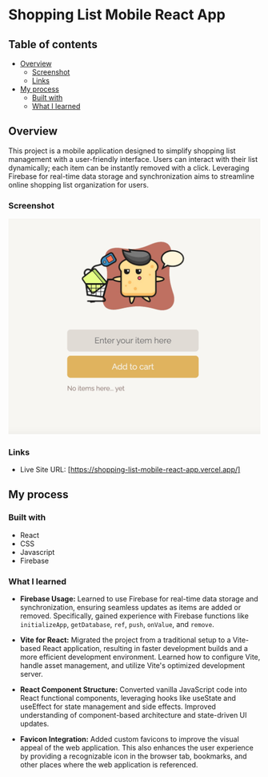 # Shopping List Mobile React App

## Table of contents

- [Overview](#overview)
  - [Screenshot](#screenshot)
  - [Links](#links)
- [My process](#my-process)
  - [Built with](#built-with)
  - [What I learned](#what-i-learned)

## Overview

This project is a mobile application designed to simplify shopping list management with a user-friendly interface. Users can interact with their list dynamically; each item can be instantly removed with a click. Leveraging Firebase for real-time data storage and synchronization aims to streamline online shopping list organization for users.

### Screenshot

![image](screenshot.jpg)

### Links

- Live Site URL: [https://shopping-list-mobile-react-app.vercel.app/]

## My process

### Built with

- React
- CSS
- Javascript
- Firebase

### What I learned

- **Firebase Usage:** Learned to use Firebase for real-time data storage and synchronization, ensuring seamless updates as items are added or removed. Specifically, gained experience with Firebase functions like `initializeApp`, `getDatabase`, `ref`, `push`, `onValue`, and `remove`.

- **Vite for React:** Migrated the project from a traditional setup to a Vite-based React application, resulting in faster development builds and a more efficient development environment. Learned how to configure Vite, handle asset management, and utilize Vite's optimized development server.

- **React Component Structure:** Converted vanilla JavaScript code into React functional components, leveraging hooks like useState and useEffect for state management and side effects. Improved understanding of component-based architecture and state-driven UI updates.

- **Favicon Integration:** Added custom favicons to improve the visual appeal of the web application. This also enhances the user experience by providing a recognizable icon in the browser tab, bookmarks, and other places where the web application is referenced.
